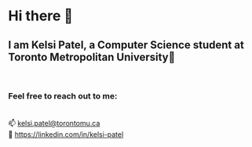 # Hi there 👋

<!--
**KelsiP/KelsiP** is a ✨ _special_ ✨ repository because its `README.md` (this file) appears on your GitHub profile.

Here are some ideas to get you started:

- 🔭 I’m currently working on ...
- 🌱 I’m currently learning ...
- 👯 I’m looking to collaborate on ...
- 🤔 I’m looking for help with ...
- 💬 Ask me about ...
- 📫 How to reach me: ...
- 😄 Pronouns: ...
- ⚡ Fun fact: ...
-->


##  I am Kelsi Patel, a Computer Science student at Toronto Metropolitan University🎒 

<br><be>
### Feel free to reach out to me: <br><br>
📫 [kelsi.patel@torontomu.ca](mailto:kelsi.patel@torontomu.ca) <br>
👩  https://linkedin.com/in/kelsi-patel <br>
